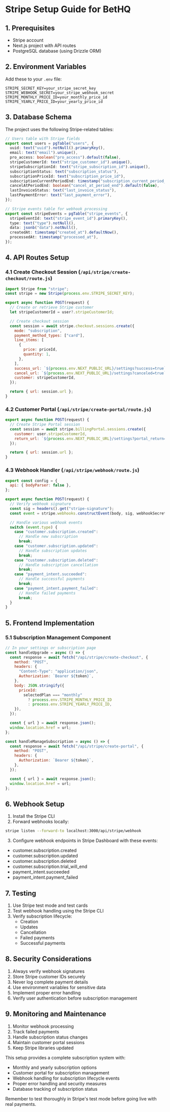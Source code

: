 # Stripe Setup Guide for BetHQ

## 1. Prerequisites

- Stripe account
- Next.js project with API routes
- PostgreSQL database (using Drizzle ORM)

## 2. Environment Variables

Add these to your `.env` file:

```
STRIPE_SECRET_KEY=your_stripe_secret_key
STRIPE_WEBHOOK_SECRET=your_stripe_webhook_secret
STRIPE_MONTHLY_PRICE_ID=your_monthly_price_id
STRIPE_YEARLY_PRICE_ID=your_yearly_price_id
```

## 3. Database Schema

The project uses the following Stripe-related tables:

```typescript
// Users table with Stripe fields
export const users = pgTable("users", {
  uuid: text("uuid").notNull().primaryKey(),
  email: text("email").unique(),
  pro_access: boolean("pro_access").default(false),
  stripeCustomerId: text("stripe_customer_id").unique(),
  stripeSubscriptionId: text("stripe_subscription_id").unique(),
  subscriptionStatus: text("subscription_status"),
  subscriptionPriceId: text("subscription_price_id"),
  subscriptionCurrentPeriodEnd: timestamp("subscription_current_period_end"),
  cancelAtPeriodEnd: boolean("cancel_at_period_end").default(false),
  lastInvoiceStatus: text("last_invoice_status"),
  lastPaymentError: text("last_payment_error"),
});

// Stripe events table for webhook processing
export const stripeEvents = pgTable("stripe_events", {
  stripeEventId: text("stripe_event_id").primaryKey(),
  type: text("type").notNull(),
  data: jsonb("data").notNull(),
  createdAt: timestamp("created_at").defaultNow(),
  processedAt: timestamp("processed_at"),
});
```

## 4. API Routes Setup

### 4.1 Create Checkout Session (`/api/stripe/create-checkout/route.js`)

```javascript
import Stripe from "stripe";
const stripe = new Stripe(process.env.STRIPE_SECRET_KEY);

export async function POST(request) {
  // Create or retrieve Stripe customer
  let stripeCustomerId = user?.stripeCustomerId;

  // Create checkout session
  const session = await stripe.checkout.sessions.create({
    mode: "subscription",
    payment_method_types: ["card"],
    line_items: [
      {
        price: priceId,
        quantity: 1,
      },
    ],
    success_url: `${process.env.NEXT_PUBLIC_URL}/settings?success=true`,
    cancel_url: `${process.env.NEXT_PUBLIC_URL}/settings?canceled=true`,
    customer: stripeCustomerId,
  });

  return { url: session.url };
}
```

### 4.2 Customer Portal (`/api/stripe/create-portal/route.js`)

```javascript
export async function POST(request) {
  // Create Stripe Portal session
  const session = await stripe.billingPortal.sessions.create({
    customer: user.stripeCustomerId,
    return_url: `${process.env.NEXT_PUBLIC_URL}/settings?portal_return=true`,
  });

  return { url: session.url };
}
```

### 4.3 Webhook Handler (`/api/stripe/webhook/route.js`)

```javascript
export const config = {
  api: { bodyParser: false },
};

export async function POST(request) {
  // Verify webhook signature
  const sig = headers().get("stripe-signature");
  const event = stripe.webhooks.constructEvent(body, sig, webhookSecret);

  // Handle various webhook events
  switch (event.type) {
    case "customer.subscription.created":
      // Handle new subscription
      break;
    case "customer.subscription.updated":
      // Handle subscription updates
      break;
    case "customer.subscription.deleted":
      // Handle subscription cancellation
      break;
    case "payment_intent.succeeded":
      // Handle successful payments
      break;
    case "payment_intent.payment_failed":
      // Handle failed payments
      break;
  }
}
```

## 5. Frontend Implementation

### 5.1 Subscription Management Component

```javascript
// In your settings or subscription page
const handleUpgrade = async () => {
  const response = await fetch("/api/stripe/create-checkout", {
    method: "POST",
    headers: {
      "Content-Type": "application/json",
      Authorization: `Bearer ${token}`,
    },
    body: JSON.stringify({
      priceId:
        selectedPlan === "monthly"
          ? process.env.STRIPE_MONTHLY_PRICE_ID
          : process.env.STRIPE_YEARLY_PRICE_ID,
    }),
  });

  const { url } = await response.json();
  window.location.href = url;
};

const handleManageSubscription = async () => {
  const response = await fetch("/api/stripe/create-portal", {
    method: "POST",
    headers: {
      Authorization: `Bearer ${token}`,
    },
  });

  const { url } = await response.json();
  window.location.href = url;
};
```

## 6. Webhook Setup

1. Install the Stripe CLI
2. Forward webhooks locally:

```bash
stripe listen --forward-to localhost:3000/api/stripe/webhook
```

3. Configure webhook endpoints in Stripe Dashboard with these events:

- customer.subscription.created
- customer.subscription.updated
- customer.subscription.deleted
- customer.subscription.trial_will_end
- payment_intent.succeeded
- payment_intent.payment_failed

## 7. Testing

1. Use Stripe test mode and test cards
2. Test webhook handling using the Stripe CLI
3. Verify subscription lifecycle:
   - Creation
   - Updates
   - Cancellation
   - Failed payments
   - Successful payments

## 8. Security Considerations

1. Always verify webhook signatures
2. Store Stripe customer IDs securely
3. Never log complete payment details
4. Use environment variables for sensitive data
5. Implement proper error handling
6. Verify user authentication before subscription management

## 9. Monitoring and Maintenance

1. Monitor webhook processing
2. Track failed payments
3. Handle subscription status changes
4. Maintain customer portal sessions
5. Keep Stripe libraries updated

This setup provides a complete subscription system with:

- Monthly and yearly subscription options
- Customer portal for subscription management
- Webhook handling for subscription lifecycle events
- Proper error handling and security measures
- Database tracking of subscription status

Remember to test thoroughly in Stripe's test mode before going live with real payments.
